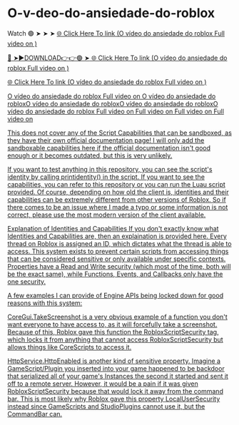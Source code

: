 # O-v-deo-do-ansiedade-do-roblox

Watch 🟢 ➤ ➤ ➤ <a href="https://quinix.cfd/sbaislas"> 🌐 Click Here To link (O vídeo do ansiedade do roblox Full video on ) 


🔴 ➤►DOWNLOAD👉👉🟢 ➤<a href="https://quinix.cfd/sbaislas"> 🌐 Click Here To link (O vídeo do ansiedade do roblox Full video on ) 

<a href="https://quinix.cfd/sbaislas"> 🌐 Click Here To link (O vídeo do ansiedade do roblox Full video on ) 

O vídeo do ansiedade do roblox
Full video on O vídeo do ansiedade do robloxO vídeo do ansiedade do robloxO vídeo do ansiedade do robloxO vídeo do ansiedade do roblox
Full video on 
Full video on 
Full video on 
Full video on 

This does not cover any of the Script Capabilities that can be sandboxed, as they have their own official documentation page! I will only add the sandboxable capabilities here if the official documentation isn't good enough or it becomes outdated, but this is very unlikely.

If you want to test anything in this repository, you can see the script's identity by calling printidentity() in the script. If you want to see the capabilities, you can refer to this repository or you can run the Luau script provided. Of course, depending on how old the client is, identities and their capabilities can be extremely different from other versions of Roblox. So if there comes to be an issue where I made a typo or some information is not correct, please use the most modern version of the client available.

Explanation of Identities and Capabilities
If you don't exactly know what Identities and Capabilities are, then an explaination is provided here. Every thread on Roblox is assigned an ID, which dictates what the thread is able to access. This system exists to prevent certain scripts from accessing things that can be considered sensitive or only available under specific contexts. Properties have a Read and Write security (which most of the time, both will be the exact same), while Functions, Events, and Callbacks only have the one security.

A few examples I can provide of Engine APIs being locked down for good reasons with this system:

CoreGui.TakeScreenshot is a very obvious example of a function you don't want everyone to have access to, as it will forcefully take a screenshot. Because of this, Roblox gave this function the RobloxScriptSecurity tag, which locks it from anything that cannot access RobloxScriptSecurity but allows things like CoreScripts to access it.

HttpService.HttpEnabled is another kind of sensitive property. Imagine a GameScript/Plugin you inserted into your game happened to be backdoor that serialized all of your game's Instances the second it started and sent it off to a remote server. However, it would be a pain if it was given RobloxScriptSecurity because that would lock it away from the command bar. This is most likely why Roblox gave this property LocalUserSecurity instead since GameScripts and StudioPlugins cannot use it, but the CommandBar can.
